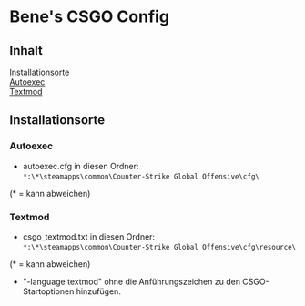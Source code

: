 # Bene's CSGO Config

## Inhalt
[Installationsorte](https://github.com/Bene-GG/bene-cfg#installationsorte)  
[Autoexec](https://github.com/Bene-GG/bene-cfg#Autoexec)  
[Textmod](https://github.com/Bene-GG/bene-cfg#Textmod)

## Installationsorte
### Autoexec
  
* autoexec.cfg in diesen Ordner:  
  `*:\*\steamapps\common\Counter-Strike Global Offensive\cfg\`
  
(* = kann abweichen)
### Textmod

* csgo_textmod.txt in diesen Ordner:  
  `*:\*\steamapps\common\Counter-Strike Global Offensive\cfg\resource\`
  
(* = kann abweichen)

* "-language textmod" ohne die Anführungszeichen zu den CSGO-Startoptionen hinzufügen.